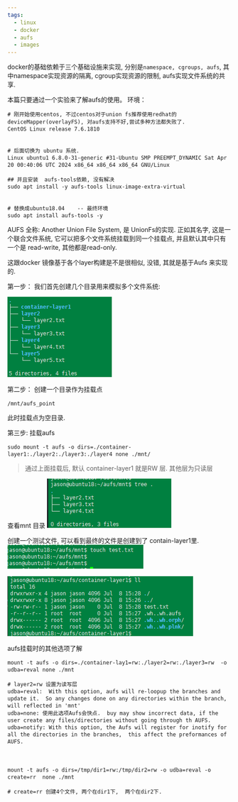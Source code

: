 ```yaml
---
tags:
  - linux
  - docker
  - aufs
  - images
---
```

docker的基础依赖于三个基础设施来实现, 分别是`namespace, cgroups, aufs`, 其中namespace实现资源的隔离,  cgroup实现资源的限制,  aufs实现文件系统的共享.

本篇只要通过一个实验来了解aufs的使用。
环境：
```
# 刚开始使用centos, 不过centos对于union fs推荐使用redhat的deviceMapper(overlayFS), 对aufs支持不好,尝试多种方法都失败了.
CentOS Linux release 7.6.1810


# 后面切换为 ubuntu 系统.
Linux ubuntu1 6.8.0-31-generic #31-Ubuntu SMP PREEMPT_DYNAMIC Sat Apr 20 00:40:06 UTC 2024 x86_64 x86_64 x86_64 GNU/Linux

## 并且安装  aufs-tools依赖, 没有解决
sudo apt install -y aufs-tools linux-image-extra-virtual


# 替换成ubuntu18.04    -- 最终环境
sudo apt install aufs-tools -y  

```

AUFS 全称: Another Union File System, 是 UnionFs的实现.  正如其名字, 这是一个联合文件系统,  它可以把多个文件系统挂载到同一个挂载点, 并且默认其中只有一个是 read-write, 其他都是read-only.  

这跟docker 镜像基于各个layer构建是不是很相似,  没错, 其就是基于Aufs 来实现的.

第一步： 我们首先创建几个目录用来模拟多个文件系统:

![](./images/aufs/1-dir.png)


第二步： 创建一个目录作为挂载点
```
/mnt/aufs_point
```

此时挂载点为空目录.

第三步:  挂载aufs

```shell
sudo mount -t aufs -o dirs=./container-layer1:./layer2:./layer3:./layer4 none ./mnt/
```

> 通过上面挂载后, 默认 container-layer1 就是RW 层. 其他层为只读层

查看mnt 目录
![](./images/aufs/2-mnt.png)

创建一个测试文件, 可以看到最终的文件是创建到了 contain-layer1里.
![](./images/aufs/3-create.png)

![](./images/aufs/3-in-container.png)

aufs挂载时的其他选项了解
```shell
mount -t aufs -o dirs=./container-lay1=rw:./layer2=rw:./layer3=rw  -o udba=reval none ./mnt

# layer2=rw 设置为读写层
udba=reval:  With this option, aufs will re-loopup the branches and update it.  So any changes done on any directories within the branch, will reflected in 'mnt'
udba=none: 使用此选项Aufs会快点.  buy may show incorrect data, if the user create any files/directories without going through th AUFS.
udba=notify: With this option, the Aufs will register for inotify for all the directories in the branches,  this affect the preformances of AUFS.



mount -t aufs -o dirs=/tmp/dir1=rw:/tmp/dir2=rw -o udba=reval -o create=rr  none ./mnt

# create=rr 创建4个文件, 两个在dir1下,  两个在dir2下.
```




